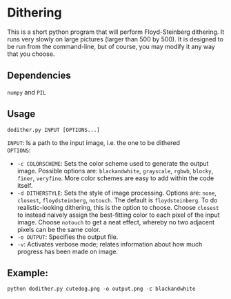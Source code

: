 Dithering
====

This is a short python program that will perform Floyd-Steinberg dithering.
It runs very slowly on large pictures (larger than 500 by 500). It is designed 
to be run from the command-line, but of course, you may modify it any way that you choose.

Dependencies
-----

``numpy`` and ``PIL``

Usage
-----

``dodither.py INPUT [OPTIONS...]``  
  
``INPUT``: Is a path to the input image, i.e. the one to be dithered  
``OPTIONS``:  
  * ``-c COLORSCHEME``: Sets the color scheme used to generate the output image. Possible options are:
    ``blackandwhite``, ``grayscale``, ``rgbwb``, ``blocky``, ``finer``, ``veryfine``. More color schemes are easy to add within the code itself.  
  * ``-d DITHERSTYLE``: Sets the style of image processing. Options are: ``none``, ``closest``, ``floydsteinberg``, ``notouch``. The default is ``floydsteinberg``. To do realistic-looking dithering, this is the option to choose. Choose ``closest`` to instead naively assign the best-fitting color to each pixel of the input image. Choose ``notouch`` to get a neat effect, whereby no two adjacent pixels can be the same color.
  * ``-o OUTPUT``: Specifies the output file.  
  * ``-v``: Activates verbose mode; relates information about how much progress has been made on image.  

Example:
----

``python dodither.py cutedog.png -o output.png -c blackandwhite``